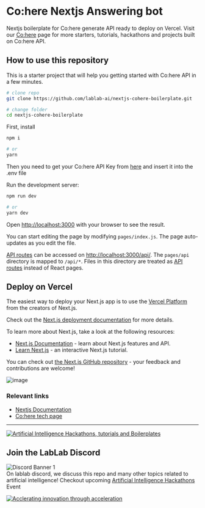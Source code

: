 # Co:here Nextjs Answering bot

Nextjs boilerplate for Co:here generate API ready to deploy on Vercel. Visit our [Co:here](https://lablab.ai/tech/cohere) page for more starters, tutorials, hackathons and projects built on Co:here API.

## How to use this repository

This is a starter project that will help you getting started with Co:here API in a few minutes.

```bash
# clone repo 
git clone https://github.com/lablab-ai/nextjs-cohere-boilerplate.git

# change folder
cd nextjs-cohere-boilerplate
```

First, install 
```bash
npm i

# or
yarn
```
Then you need to get your Co:here API Key from [here](https://dashboard.cohere.ai/api-keys) and insert it into the .env file

Run the development server:
```bash
npm run dev

# or
yarn dev
```

Open [http://localhost:3000](http://localhost:3000) with your browser to see the result.

You can start editing the page by modifying `pages/index.js`. The page auto-updates as you edit the file.

[API routes](https://nextjs.org/docs/api-routes/introduction) can be accessed on [http://localhost:3000/api/](http://localhost:3000/api/). The `pages/api` directory is mapped to `/api/*`. Files in this directory are treated as [API routes](https://nextjs.org/docs/api-routes/introduction) instead of React pages.

## Deploy on Vercel

The easiest way to deploy your Next.js app is to use the [Vercel Platform](https://vercel.com/new?utm_medium=default-template&filter=next.js&utm_source=create-next-app&utm_campaign=create-next-app-readme) from the creators of Next.js.

Check out the [Next.js deployment documentation](https://nextjs.org/docs/deployment) for more details.

To learn more about Next.js, take a look at the following resources:

- [Next.js Documentation](https://nextjs.org/docs) - learn about Next.js features and API.
- [Learn Next.js](https://nextjs.org/learn) - an interactive Next.js tutorial.

You can check out [the Next.js GitHub repository](https://github.com/vercel/next.js/) - your feedback and contributions are welcome!


![image](https://user-images.githubusercontent.com/64021988/193026220-f9110932-01e2-4ea4-8afd-7810310750bd.png)


### Relevant links
- [Nextjs Documentation](https://nextjs.org/docs)
- [Co:here tech page](https://lablab.ai/t/cohere)

---

[![Artificial Intelligence Hackathons, tutorials and Boilerplates](https://storage.googleapis.com/lablab-static-eu/images/github/lablab-banner.jpg)](https://lablab.ai)




## Join the LabLab Discord


![Discord Banner 1](https://discordapp.com/api/guilds/877056448956346408/widget.png?style=banner1)  
On lablab discord, we discuss this repo and many other topics related to artificial intelligence! Checkout upcoming [Artificial Intelligence Hackathons](https://lablab.ai) Event


[![Acclerating innovation through acceleration](https://storage.googleapis.com/lablab-static-eu/images/github/nn-group-loggos.jpg)](https://newnative.ai)



